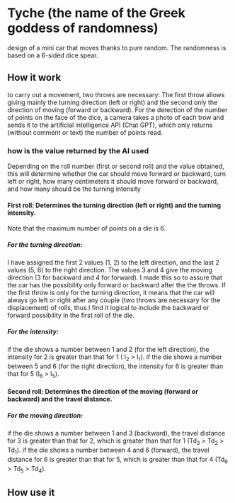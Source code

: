 # Tyche (the name of the Greek goddess of randomness)
design of a mini car that moves thanks to pure random. The randomness is based on a 6-sided dice spear.
## How it work 
to carry out a movement, two throws are necessary: The first throw allows giving mainly the turning direction (left or right) and the second only the direction of moving (forward or backward). For the detection of the number of points on the face of the dice, a camera takes a photo of each trow and sends it to the artificial intelligence API (Chat GPT), which only returns (without comment or text) the number of points read.
### how is the value returned by the AI used
Depending on the roll number (first or second roll) and the value obtained, this will determine whether the car should move forward or backward, turn left or right, how many centimeters it should move forward or backward, and how many should be the turning intensity 
#### First roll: Determines the turning direction (left or right) and the turning intensity.
Note that the maximum number of points on a die is 6. 
##### *For the turning direction:*
I have assigned the first 2 values (1, 2) to the left direction, and the last 2 values (5, 6) to the right direction. The values 3 and 4 give the moving direction (3 for backward and 4 for forward). I made this so to assure that the car has the possibility only forward or backward after the the throws. If the first throw is only for the turning direction, it means that the car will always go left or right after any couple (two throws are necessary for the displacement) of rolls, thus I find it logical to include the backward or forward possibility in the first roll of the die.
##### *For the intensity:* 
if the die shows a number between 1 and 2 (for the left direction), the intensity for 2 is greater than that for 1 ( I<sub>2</sub> > I<sub>1</sub>).
if the die shows a number between 5 and 6 (for the right direction), the intensity for 6 is greater than that for 5 (I<sub>6</sub> > I<sub>5</sub>).

#### Second roll: Determines the direction of the moving (forward or backward) and the travel distance.
##### *For the moving direction:*
if the die shows a number between 1 and 3 (backward), the travel distance for 3 is greater than that for 2, which is greater than that for 1 (Td<sub>3</sub> > Td<sub>2</sub> > Td<sub>1</sub>).
if the die shows a number between 4 and 6 (forward), the travel distance for 6 is greater than that for 5, which is greater than that for 4 (Td<sub>6</sub> > Td<sub>5</sub> > Td<sub>4</sub>).
## How use it 
